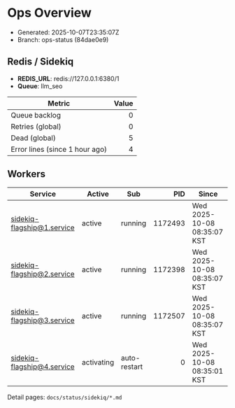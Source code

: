 # Ops Overview

- Generated: 2025-10-07T23:35:07Z
- Branch: ops-status (84dae0e9)

## Redis / Sidekiq
- **REDIS_URL**: redis://127.0.0.1:6380/1
- **Queue**: llm_seo

| Metric | Value |
|---|---:|
| Queue backlog | 0 |
| Retries (global) | 0 |
| Dead (global) | 5 |
| Error lines (since 1 hour ago) | 4 |

## Workers
| Service | Active | Sub | PID | Since |
|---|---|---|---:|---|
| sidekiq-flagship@1.service | active | running | 1172493 | Wed 2025-10-08 08:35:07 KST |
| sidekiq-flagship@2.service | active | running | 1172398 | Wed 2025-10-08 08:35:07 KST |
| sidekiq-flagship@3.service | active | running | 1172507 | Wed 2025-10-08 08:35:07 KST |
| sidekiq-flagship@4.service | activating | auto-restart | 0 | Wed 2025-10-08 08:35:01 KST |

Detail pages: `docs/status/sidekiq/*.md`
